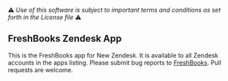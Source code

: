 :warning: *Use of this software is subject to important terms and conditions as set forth in the License file* :warning: 

## FreshBooks Zendesk App

This is the FreshBooks app for New Zendesk. It is available to all Zendesk
accounts in the apps listing. Please submit bug reports to
[FreshBooks](mailto:support@freshbooks.com). Pull requests are welcome.
